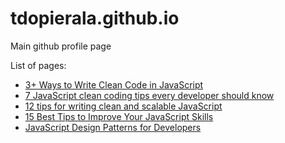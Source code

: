# tdopierala.github.io
Main github profile page

List of pages:
- [3+ Ways to Write Clean Code in JavaScript](pages/3-ways-to-write-clean-code-in-javascript/)
- [7 JavaScript clean coding tips every developer should know](pages/7-javascript-clean-coding-tips-every-developer-should-know/)
- [12 tips for writing clean and scalable JavaScript](pages/12-tips-for-writing-clean-and-scalable-javascript/)
- [15 Best Tips to Improve Your JavaScript Skills](pages/15_best_tips_to_improve_your_javascript_skils/)
- [JavaScript Design Patterns for Developers](pages/javascript-design-patterns-for-developers/)
